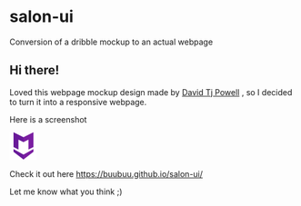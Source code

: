 # salon-ui
Conversion of a dribble mockup to an actual webpage

## Hi there! 

Loved this webpage mockup design made by [David Tj Powell](https://dribbble.com/shots/2745510-Salon-Get-In-Touch-UI) , so I decided to turn it into a responsive webpage.

Here is a screenshot

![Get in touch Page](https://github.com/adam-p/markdown-here/raw/master/src/common/images/icon48.png "Logo Title Text 1")

Check it out here https://buubuu.github.io/salon-ui/ 

Let me know what you think ;)
